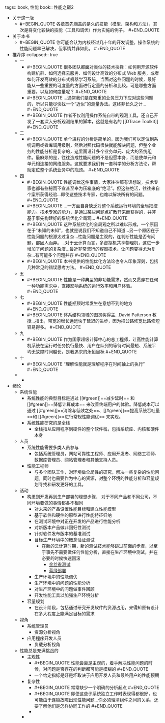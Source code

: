 tags:: book, 性能
book:: 性能之巅2

- 关于这一版
	- #+BEGIN_QUOTE
	  各章首先涵盖的是久的技能（模型、架构和方法），其次是将变化较快的技能（工具和调优）作为实施的例子。
	  #+END_QUOTE
- 关于本书
	- #+BEGIN_QUOTE
	  你可能会认为内核经过几十年的开发调整，操作系统的性能问题早已解决，但事情并非如此。
	  #+END_QUOTE
- 推荐序
  collapsed:: true
	- 一
		- #+BEGIN_QUOTE
		  很多团队都面对类似的技术抉择：如何用开源软件构建机群、如何选择云服务、如何设计高效的分布式 Web 服务，或者如何开发高效的分布式机器学习系统，当面对这些问题的时候，最好能从一些重要的可度量的方面进行定量的分析和比较。可是哪些方面重要，以及如何度量呢？
		  #+END_QUOTE
		- #+BEGIN_QUOTE
		  ...通常我们是在繁重的业务压力下应对这些问题的，所以只能尽快找一个“近似”的测量办法。这终非长久之计...
		  #+END_QUOTE
		- #+BEGIN_QUOTE
		  作者不仅利用操作系统自带的观测工具，还自己开发了一套深入分析观测结果的脚本，这就是有名的 [[DTrace Toolkit]]
		  #+END_QUOTE
	- 二
		- #+BEGIN_QUOTE
		  单个进程的分析是简单的，因为我们可以定位到系统调用或者库调用级别，然后对照代码很快就能解决问题，但整个业务的性能分析是复杂的，这里面设计多个业务单元、庞大的系统组件。最麻烦的是，往往造成性能问题的不是但愿本身，而是使单元和单元相连接的网络服务。这就要求我们有一套科学的分析方法论，帮助定位整个系统业务中的瓶颈。
		  #+END_QUOTE
	- 四
		- #+BEGIN_QUOTE
		  性能调优这件事情，大家往往都有话想说，技术专家也都有些秘而不宣甚至奉为压箱底的“绝活”。但这些绝活，往往来自个案所获得经验...即使这些技术专家，也难以解决所有的问题。
		  #+END_QUOTE
		- #+BEGIN_QUOTE
		  ...一方面自身缺乏对整个系统运行环境的全局把控能力。技术专家的能力，是通过某些问题点扩散开来而获得的，并非基于事先构建好的系统优化全局观...
		  #+END_QUOTE
		- #+BEGIN_QUOTE
		  这种系统优化的全局观之所以难以形成，一个原因在于“未知的未知”，也就是说我们不知道自己不知道...另一个原因在于性能问题的根源太过复杂...性能问题是主观的，连判断性能是否有问题，都因人而异。...对于云计算而言，多虚拟机共享物理机，这进一步增加了问题的复杂度...最近非常流行的容器技术，让问题变得尤为复杂...有可能多个问题并存
		  #+END_QUOTE
		- #+BEGIN_QUOTE
		  本书提供的性能优化方法论也令人印象深刻，包括几种常见的错误思考方法。
		  #+END_QUOTE
	- 五
		- #+BEGIN_QUOTE
		  性能是一种典型的非功能需求，然而又贯穿在任何一种功能需求中，直接影响系统的运行效率和用户体验。
		  #+END_QUOTE
	- 七
		- #+BEGIN_QUOTE
		  性能瓶颈时常发生在意想不到的地方
		  #+END_QUOTE
		- #+BEGIN_QUOTE
		  体系结构领域的图灵奖得主...David Patterson 教授...指出，带宽的增长远远快于延迟的进步，因为把公路修宽比路修短容易得多。
		  #+END_QUOTE
	- 九
		- #+BEGIN_QUOTE
		  作为国家超级计算中心的总工程师，让高性能计算机系统在运行时任务执行最快、用户在队列的等待时间最短、系统平均无故障时间越长，是我追求的永恒目标
		  #+END_QUOTE
	- 十
		- #+BEGIN_QUOTE
		  “理解性能就是理解程序在时间轴上的执行”
		  #+END_QUOTE
	-
		-
- 绪论
	- 系统性能
		- 系统性能的典型目标是通过 [[#green]]==减少延时== 和 [[#green]]==降低计算成本== 来改善终端用户的体验。降低成本可以通过 [[#green]]==消除与低效之处==、[[#green]]==提高系统吞吐量==和 [[#green]]==进行常规性能调优== 来实现。
		- 系统性能研究的是全栈
			- 全栈指从应用程序到硬件的整个软件栈，包括系统库、内核和硬件本身
	- 人员
		- 系统性能需要多类人员参与
			- 包括系统管理员，网站可靠性工程师、应用开发者、网络工程师、数据库管理员、网站管理者和其他支持人员。
		- 性能工程师
			- 与多个团队工作，对环境做全局性的研究，解决一些复杂的性能问题。同时也需要作为中心的资源，对整个环境的性能分析和容量规划寻找和研发更好的工具。
	- 活动
		- 构思到开发再到生产部署的理想步骤， 对于不同产品和不同公司，不同环境要做的事情都各不相同
			- 对未来的产品设置性能目标和建立性能模型
			- 基于软件和硬件的原型进行性能特征归纳
			- 在测试环境中对正在开发的产品进行性能分析
			- 对新版本产品做非回归性测试
			- 针对软件发布版本的基准测试
			- 目标生产环境中的概念验证测试
				- 在新的云计算时期，新的测试技术能够跳过前面的步骤，以至于事先不需要做任何性能分析，直接在生产环境中测试，并在必要的时候快速回滚
					- [金丝雀测试]([[什么是金丝雀测试]])
					- [蓝绿部署]([[什么是蓝绿部署]])
			- 生产环境中的性能调优
			- 生产环境中的问题的性能分析
			- 对生产环境中的问题做事件回顾
			- 开发性能工具以加强生产环境分析
		- 容量规划
			- 在设计阶段，包括通过研究开发软件的资源占用，来得知原有设计在多大程度上能满足目标的需求
	- 视角
		- 系统管理员
			- 资源分析视角
		- 应用程序开发人员
			- 负载分析视角
	- 性能总是充满挑战的
		- 主观性
			- #+BEGIN_QUOTE
			  性能尝尝是主观的，着手解决性能问题的时候，对问题是否存在的判断都可能是模糊的
			  #+END_QUOTE
			- 一个给定指标是好是坏取决于应用开发人员和最终用户的性能预期
		- 复杂性
			- #+BEGIN_QUOTE
			  常常缺少一个明确的分析起点
			  #+END_QUOTE
			- #+BEGIN_QUOTE
			  即便这些子系统独立工作时表现得都很好，也可能由于连锁故障出现性能问题...你必须理清组件之间的关系，还要了解他们是怎样协同工作的
			  #+END_QUOTE
			-
		-
